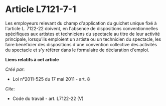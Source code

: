 # Article L7121-7-1

Les employeurs relevant du champ d'application du guichet unique fixé à l'article L. 7122-22 doivent, en l'absence de
dispositions conventionnelles spécifiques aux artistes et techniciens du spectacle au titre de leur activité principale,
lorsqu'ils emploient un artiste ou un technicien du spectacle, les faire bénéficier des dispositions d'une convention
collective des activités du spectacle et s'y référer dans le formulaire de déclaration d'emploi.

**Liens relatifs à cet article**

_Créé par_:

  - Loi n°2011-525 du 17 mai 2011 - art. 8

_Cite_:

  - Code du travail - art. L7122-22 (V)

